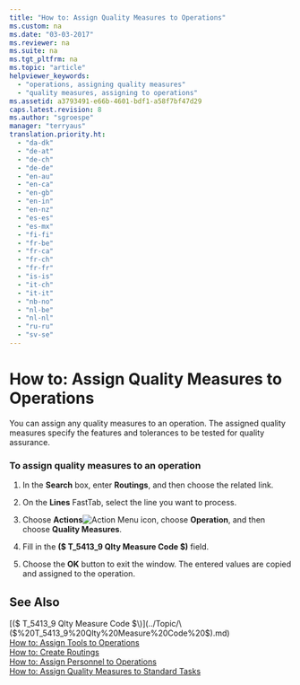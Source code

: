 ```yaml
---
title: "How to: Assign Quality Measures to Operations"
ms.custom: na
ms.date: "03-03-2017"
ms.reviewer: na
ms.suite: na
ms.tgt_pltfrm: na
ms.topic: "article"
helpviewer_keywords: 
  - "operations, assigning quality measures"
  - "quality measures, assigning to operations"
ms.assetid: a3793491-e66b-4601-bdf1-a58f7bf47d29
caps.latest.revision: 8
ms.author: "sgroespe"
manager: "terryaus"
translation.priority.ht: 
  - "da-dk"
  - "de-at"
  - "de-ch"
  - "de-de"
  - "en-au"
  - "en-ca"
  - "en-gb"
  - "en-in"
  - "en-nz"
  - "es-es"
  - "es-mx"
  - "fi-fi"
  - "fr-be"
  - "fr-ca"
  - "fr-ch"
  - "fr-fr"
  - "is-is"
  - "it-ch"
  - "it-it"
  - "nb-no"
  - "nl-be"
  - "nl-nl"
  - "ru-ru"
  - "sv-se"
---
```

# How to: Assign Quality Measures to Operations
You can assign any quality measures to an operation. The assigned quality measures specify the features and tolerances to be tested for quality assurance.  
  
### To assign quality measures to an operation  
  
1.  In the **Search** box, enter **Routings**, and then choose the related link.  
  
2.  On the **Lines** FastTab, select the line you want to process.  
  
3.  Choose **Actions**![Action Menu icon](../DesignAndEngineering/media/actionmenuicon.png "actionMenuIcon"), choose **Operation**, and then choose **Quality Measures**.  
  
4.  Fill in the **\($ T\_5413\_9 Qlty Measure Code $\)** field.  
  
5.  Choose the **OK** button to exit the window. The entered values are copied and assigned to the operation.  
  
## See Also  
 [\($ T\_5413\_9 Qlty Measure Code $\)](../Topic/\($%20T_5413_9%20Qlty%20Measure%20Code%20$\).md)   
 [How to: Assign Tools to Operations](../Production/how-to-assign-tools-to-operations.md)   
 [How to: Create Routings](../DesignAndEngineering/how-to-create-routings.md)   
 [How to: Assign Personnel to Operations](../Production/how-to-assign-personnel-to-operations.md)   
 [How to: Assign Quality Measures to Standard Tasks](../Production/how-to-assign-quality-measures-to-standard-tasks.md)